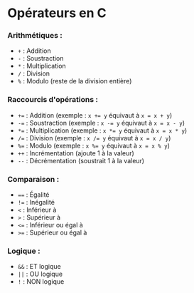 # Opérateurs en C

### Arithmétiques :
- `+` : Addition
- `-` : Soustraction
- `*` : Multiplication
- `/` : Division
- `%` : Modulo (reste de la division entière)

### Raccourcis d'opérations :
- `+=` : Addition (exemple : `x += y` équivaut à `x = x + y`)
- `-=` : Soustraction (exemple : `x -= y` équivaut à `x = x - y`)
- `*=` : Multiplication (exemple : `x *= y` équivaut à `x = x * y`)
- `/=` : Division (exemple : `x /= y` équivaut à `x = x / y`)
- `%=` : Modulo (exemple : `x %= y` équivaut à `x = x % y`)
- `++` : Incrémentation (ajoute 1 à la valeur)
- `--` : Décrémentation (soustrait 1 à la valeur)

### Comparaison :
- `==` : Égalité
- `!=` : Inégalité
- `<` : Inférieur à
- `>` : Supérieur à
- `<=` : Inférieur ou égal à
- `>=` : Supérieur ou égal à

### Logique :
- `&&` : ET logique
- `||` : OU logique
- `!` : NON logique